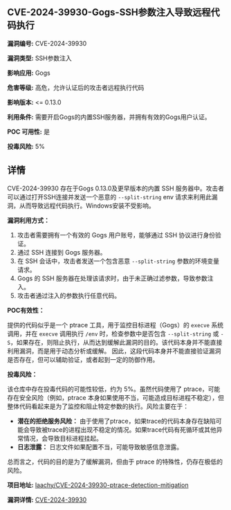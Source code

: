 ## CVE-2024-39930-Gogs-SSH参数注入导致远程代码执行

**漏洞编号:** CVE-2024-39930

**漏洞类型:** SSH参数注入

**影响应用:** Gogs

**危害等级:** 高危，允许认证后的攻击者远程执行代码

**影响版本:** <= 0.13.0

**利用条件:** 需要开启Gogs的内置SSH服务器，并拥有有效的Gogs用户认证。

**POC 可用性:** 是

**投毒风险:** 5%

## 详情

CVE-2024-39930 存在于Gogs 0.13.0及更早版本的内置 SSH 服务器中。攻击者可以通过打开SSH连接并发送一个恶意的 `--split-string` env 请求来利用此漏洞，从而导致远程代码执行。Windows安装不受影响。

**漏洞利用方式：**

1.  攻击者需要拥有一个有效的 Gogs 用户账号，能够通过 SSH 协议进行身份验证。
2.  通过 SSH 连接到 Gogs 服务器。
3.  在 SSH 会话中，攻击者发送一个包含恶意 `--split-string` 参数的环境变量请求。
4.  Gogs 的 SSH 服务器在处理该请求时，由于未正确过滤参数，导致参数注入。
5.  攻击者通过注入的参数执行任意代码。

**POC有效性：**

提供的代码似乎是一个 ptrace 工具，用于监控目标进程（Gogs）的 `execve` 系统调用，并在 `execve` 调用执行 `/env` 时，检查参数中是否包含 `--split-string` 或 `-S`，如果存在，则阻止执行，从而达到缓解此漏洞的目的。该代码本身并不能直接利用漏洞，而是用于动态分析或缓解。
因此，这段代码本身并不能直接验证漏洞是否存在，但可以辅助验证，或者起到一定的防御作用。

**投毒风险：**

该仓库中存在投毒代码的可能性较低，约为 5%。虽然代码使用了 ptrace，可能存在安全风险（例如，ptrace 本身如果使用不当，可能造成目标进程不稳定），但整体代码看起来是为了监控和阻止特定参数的执行。风险主要在于：
*   **潜在的拒绝服务风险：** 由于使用了ptrace，如果trace的代码本身存在缺陷可能会导致被trace的进程出现不稳定的情况。如果trace代码有死循环或其他异常情况，会导致目标进程挂起。
*   **日志泄露：** 日志文件如果配置不当，可能导致敏感信息泄露。

总而言之，代码的目的是为了缓解漏洞，但由于 ptrace 的特殊性，仍存在极低的风险。


**项目地址:** [laachy/CVE-2024-39930-ptrace-detection-mitigation](https://github.com/laachy/CVE-2024-39930-ptrace-detection-mitigation)

**漏洞详情:** [CVE-2024-39930](https://nvd.nist.gov/vuln/detail/CVE-2024-39930)